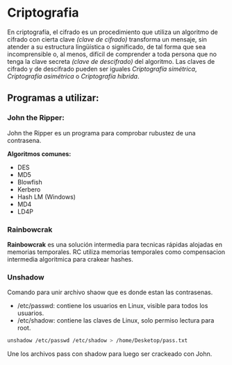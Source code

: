 # Criptografia

En criptografía, el cifrado es un procedimiento que utiliza un algoritmo de cifrado con cierta clave _(clave de cifrado)_ transforma un mensaje, sin atender a su estructura lingüística o significado, de tal forma que sea incomprensible o, al menos, difícil de comprender a toda persona que no tenga la clave secreta _(clave de descifrado)_ del algoritmo. 
Las claves de cifrado y de descifrado pueden ser iguales _Criptografía simétrica_, _Criptografía asimétrica_ o _Criptografía híbrida_.


## Programas a utilizar:

### John the Ripper:

John the Ripper es un programa para comprobar rubustez de una contrasena.

**Algoritmos comunes:**

* DES
* MD5
* Blowfish
* Kerbero
* Hash LM (Windows)
* MD4
* LD4P 

### Rainbowcrak

**Rainbowcrak** es una solución intermedia para tecnicas rápidas alojadas en memorias temporales. 
RC utiliza memorias temporales como compensacion intermedia algoritmica para crakear hashes.


### Unshadow

Comando para unir archivo shaow que es donde estan las contrasenas.

* /etc/passwd: contiene los usuarios en Linux, visible para todos los usuarios.
* /etc/shadow: contiene las claves de Linux, solo permiso lectura para root.

```bash
unshadow /etc/passwd /etc/shadow > /home/Desketop/pass.txt
```

Une los archivos pass con shadow para luego ser crackeado con John.

